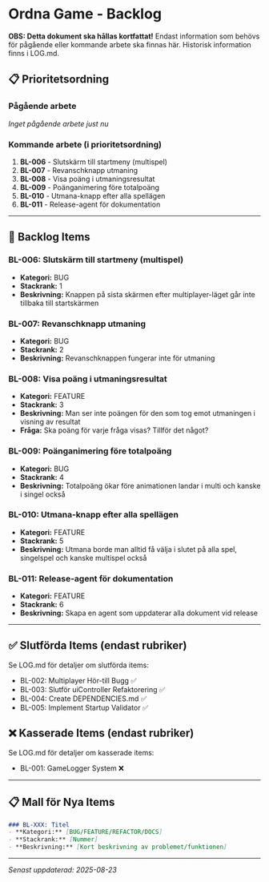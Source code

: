 # Ordna Game - Backlog

**OBS: Detta dokument ska hållas kortfattat!** Endast information som behövs för pågående eller kommande arbete ska finnas här. Historisk information finns i LOG.md.

## 📋 Prioritetsordning

### Pågående arbete
*Inget pågående arbete just nu*

### Kommande arbete (i prioritetsordning)

1. **BL-006** - Slutskärm till startmeny (multispel)
2. **BL-007** - Revanschknapp utmaning 
3. **BL-008** - Visa poäng i utmaningsresultat
4. **BL-009** - Poänganimering före totalpoäng
5. **BL-010** - Utmana-knapp efter alla spellägen
6. **BL-011** - Release-agent för dokumentation

---

## 📝 Backlog Items

### BL-006: Slutskärm till startmeny (multispel)
- **Kategori:** BUG
- **Stackrank:** 1
- **Beskrivning:** Knappen på sista skärmen efter multiplayer-läget går inte tillbaka till startskärmen

### BL-007: Revanschknapp utmaning
- **Kategori:** BUG  
- **Stackrank:** 2
- **Beskrivning:** Revanschknappen fungerar inte för utmaning

### BL-008: Visa poäng i utmaningsresultat
- **Kategori:** FEATURE
- **Stackrank:** 3
- **Beskrivning:** Man ser inte poängen för den som tog emot utmaningen i visning av resultat
- **Fråga:** Ska poäng för varje fråga visas? Tillför det något?

### BL-009: Poänganimering före totalpoäng
- **Kategori:** BUG
- **Stackrank:** 4
- **Beskrivning:** Totalpoäng ökar före animationen landar i multi och kanske i singel också

### BL-010: Utmana-knapp efter alla spellägen
- **Kategori:** FEATURE
- **Stackrank:** 5
- **Beskrivning:** Utmana borde man alltid få välja i slutet på alla spel, singelspel och kanske multispel också

### BL-011: Release-agent för dokumentation
- **Kategori:** FEATURE
- **Stackrank:** 6
- **Beskrivning:** Skapa en agent som uppdaterar alla dokument vid release

---

## ✅ Slutförda Items (endast rubriker)

Se LOG.md för detaljer om slutförda items:
- BL-002: Multiplayer Hör-till Bugg ✅
- BL-003: Slutför uiController Refaktorering ✅
- BL-004: Create DEPENDENCIES.md ✅
- BL-005: Implement Startup Validator ✅

## ❌ Kasserade Items (endast rubriker)

Se LOG.md för detaljer om kasserade items:
- BL-001: GameLogger System ❌

---

## 📋 Mall för Nya Items

```markdown
### BL-XXX: Titel
- **Kategori:** [BUG/FEATURE/REFACTOR/DOCS]
- **Stackrank:** [Nummer]
- **Beskrivning:** [Kort beskrivning av problemet/funktionen]
```

---

*Senast uppdaterad: 2025-08-23*